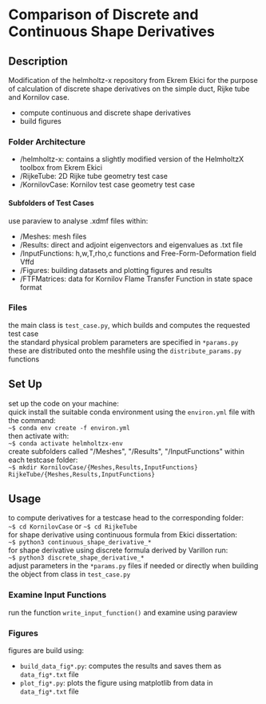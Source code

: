 
# Comparison of Discrete and Continuous Shape Derivatives

## Description
Modification of the helmholtz-x repository from Ekrem Ekici for the purpose of calculation of discrete shape derivatives on the simple duct, Rijke tube and Kornilov case.  
- compute continuous and discrete shape derivatives
- build figures
### Folder Architecture
- /helmholtz-x: contains a slightly modified version of the HelmholtzX toolbox from Ekrem Ekici
- /RijkeTube: 2D Rijke tube geometry test case
- /KornilovCase: Kornilov test case geometry test case
#### Subfolders of Test Cases
use paraview to analyse .xdmf files within:
- /Meshes: mesh files
- /Results: direct and adjoint eigenvectors and eigenvalues as .txt file
- /InputFunctions: h,w,T,rho,c functions and Free-Form-Deformation field Vffd
- /Figures: building datasets and plotting figures and results
- /FTFMatrices: data for Kornilov Flame Transfer Function in state space format
### Files
the main class is `test_case.py`, which builds and computes the requested test case  
the standard physical problem parameters are specified in `*params.py`  
these are distributed onto the meshfile using the `distribute_params.py` functions  

## Set Up
set up the code on your machine:  
quick install the suitable conda environment using the `environ.yml` file with the command:  
`~$ conda env create -f environ.yml`  
then activate with:  
`~$ conda activate helmholtzx-env`  
create subfolders called "/Meshes", "/Results", "/InputFunctions" within each testcase folder:  
`~$ mkdir KornilovCase/{Meshes,Results,InputFunctions} RijkeTube/{Meshes,Results,InputFunctions}`  

## Usage
to compute derivatives for a testcase head to the corresponding folder:  
`~$ cd KornilovCase` or `~$ cd RijkeTube`  
for shape derivative using continuous formula from Ekici dissertation:  
`~$ python3 continuous_shape_derivative_*`  
for shape derivative using discrete formula derived by Varillon run:  
`~$ python3 discrete_shape_derivative_*`  
adjust parameters in the `*params.py` files if needed or directly when building the object from class in `test_case.py`  
### Examine Input Functions
run the function `write_input_function()` and examine using paraview  
### Figures
figures are build using:  
- `build_data_fig*.py`: computes the results and saves them as `data_fig*.txt` file
- `plot_fig*.py`: plots the figure using matplotlib from data in `data_fig*.txt` file


